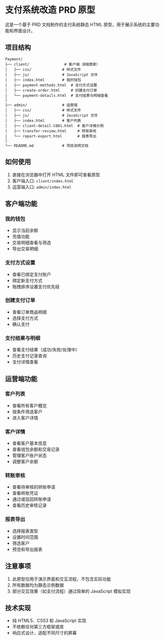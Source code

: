 # 支付系统改造 PRD 原型

这是一个基于 PRD 文档制作的支付系统静态 HTML 原型，用于展示系统的主要功能和界面设计。

## 项目结构

```
Payment/
├── client/                # 客户端（B端商家）
│   ├── css/              # 样式文件
│   ├── js/               # JavaScript 文件
│   ├── index.html        # 我的钱包
│   ├── payment-methods.html  # 支付方式设置
│   ├── create-order.html     # 创建支付订单
│   └── payment-details.html  # 支付结果与明细查看
│
├── admin/                # 运营端
│   ├── css/              # 样式文件
│   ├── js/               # JavaScript 文件
│   ├── index.html        # 客户列表
│   ├── client-detail-C001.html  # 客户详情示例
│   ├── transfer-review.html     # 转账审核
│   └── report-export.html       # 报表导出
│
└── README.md             # 项目说明文档
```

## 如何使用

1. 直接在浏览器中打开 HTML 文件即可查看原型
2. 客户端入口: `client/index.html`
3. 运营端入口: `admin/index.html`

## 客户端功能

### 我的钱包
- 显示当前余额
- 充值功能
- 交易明细查看与筛选
- 导出交易明细

### 支付方式设置
- 查看已绑定支付账户
- 绑定新支付方式
- 拖拽排序设置支付优先级

### 创建支付订单
- 查看订单商品明细
- 选择支付方式
- 确认支付

### 支付结果与明细
- 查看支付结果（成功/失败/处理中）
- 历史支付记录查询
- 支付详情查看

## 运营端功能

### 客户列表
- 查看所有客户概览
- 按条件筛选客户
- 进入客户详情

### 客户详情
- 查看客户基本信息
- 查看钱包余额和交易记录
- 管理客户账户状态
- 调整客户余额

### 转账审核
- 查看待审核的转账申请
- 查看转账凭证
- 通过或驳回转账申请
- 查看历史审核记录

### 报表导出
- 选择报表类型
- 设置时间范围
- 筛选客户
- 预览和导出报表

## 注意事项

1. 此原型仅用于演示界面和交互流程，不包含实际功能
2. 所有数据均为静态示例数据
3. 部分交互效果（如支付流程）通过简单的 JavaScript 模拟实现

## 技术实现

- 纯 HTML5、CSS3 和 JavaScript 实现
- 不依赖任何第三方框架或库
- 响应式设计，适配不同尺寸的屏幕 
